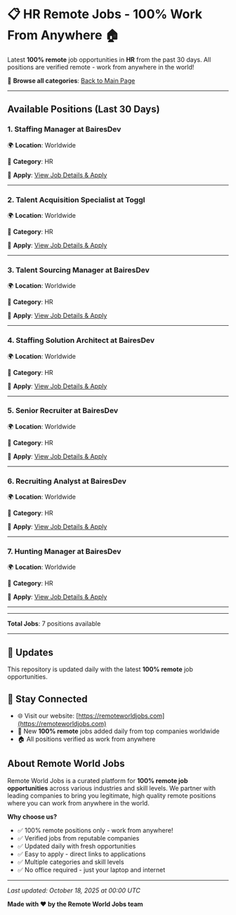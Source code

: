 # 📋 HR Remote Jobs - 100% Work From Anywhere 🏠

Latest **100% remote** job opportunities in **HR** from the past 30 days. All positions are verified remote - work from anywhere in the world!

🔗 **Browse all categories**: [Back to Main Page](README.md)

---

## Available Positions (Last 30 Days)

### 1. Staffing Manager at BairesDev

🌍 **Location**: Worldwide

📍 **Category**: HR

🔗 **Apply**: [View Job Details & Apply](https://remoteworldjobs.com/staffing-manager-bairesdev)

---

### 2. Talent Acquisition Specialist at Toggl

🌍 **Location**: Worldwide

📍 **Category**: HR

🔗 **Apply**: [View Job Details & Apply](https://remoteworldjobs.com/talent-acquisition-specialist-toggl)

---

### 3. Talent Sourcing Manager at BairesDev

🌍 **Location**: Worldwide

📍 **Category**: HR

🔗 **Apply**: [View Job Details & Apply](https://remoteworldjobs.com/talent-sourcing-manager-bairesdev)

---

### 4. Staffing Solution Architect at BairesDev

🌍 **Location**: Worldwide

📍 **Category**: HR

🔗 **Apply**: [View Job Details & Apply](https://remoteworldjobs.com/staffing-solution-architect-bairesdev)

---

### 5. Senior Recruiter at BairesDev

🌍 **Location**: Worldwide

📍 **Category**: HR

🔗 **Apply**: [View Job Details & Apply](https://remoteworldjobs.com/senior-recruiter-bairesdev)

---

### 6. Recruiting Analyst at BairesDev

🌍 **Location**: Worldwide

📍 **Category**: HR

🔗 **Apply**: [View Job Details & Apply](https://remoteworldjobs.com/recruiting-analyst-bairesdev)

---

### 7. Hunting Manager at BairesDev

🌍 **Location**: Worldwide

📍 **Category**: HR

🔗 **Apply**: [View Job Details & Apply](https://remoteworldjobs.com/hunting-manager-bairesdev)

---


---

**Total Jobs**: 7 positions available

---

## 🔄 Updates

This repository is updated daily with the latest **100% remote** job opportunities.

## 📧 Stay Connected

- 🌐 Visit our website: [https://remoteworldjobs.com](https://remoteworldjobs.com)
- 💼 New **100% remote** jobs added daily from top companies worldwide
- 🏠 All positions verified as work from anywhere

## About Remote World Jobs

Remote World Jobs is a curated platform for **100% remote job opportunities** across various industries and skill levels. We partner with leading companies to bring you legitimate, high quality remote positions where you can work from anywhere in the world.

**Why choose us?**
- ✅ 100% remote positions only - work from anywhere!
- ✅ Verified jobs from reputable companies
- ✅ Updated daily with fresh opportunities
- ✅ Easy to apply - direct links to applications
- ✅ Multiple categories and skill levels
- ✅ No office required - just your laptop and internet

---

_Last updated: October 18, 2025 at 00:00 UTC_

**Made with ❤️ by the Remote World Jobs team**
